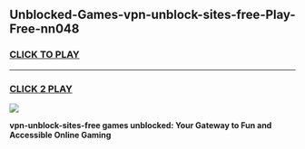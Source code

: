 
## Unblocked-Games-vpn-unblock-sites-free-Play-Free-nn048
<h3>
<a href="https://premium76.site?title=vpn-unblock-sites-free&ref=18A1">CLICK TO PLAY</a></h3>
<hr>

<h3>
<a href="https://premium76.site?title=vpn-unblock-sites-free&ref=18A1">CLICK 2 PLAY</a>
  
</h3>

<a href="https://premium76.site?title=vpn-unblock-sites-free&ref=18A1"><img src="https://clearcache.store/games.png"></a>


**vpn-unblock-sites-free games unblocked: Your Gateway to Fun and Accessible Online Gaming**
